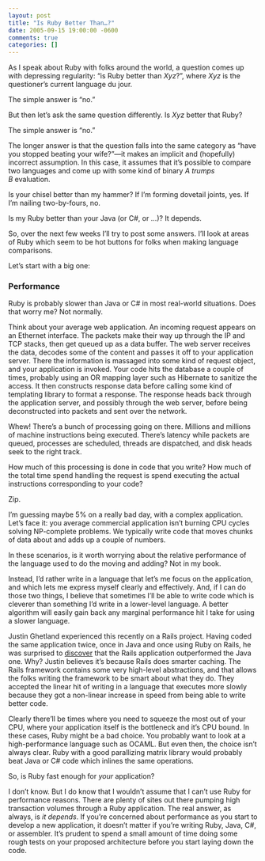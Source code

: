 ```yaml
---
layout: post
title: "Is Ruby Better Than…?"
date: 2005-09-15 19:00:00 -0600
comments: true
categories: []
---
```


As I speak about Ruby with folks around the world, a question comes up
with depressing regularity: “is Ruby better than _Xyz_?”,
where _Xyz_ is the questioner’s current language du jour.


The simple answer is “no.”


But then let’s ask the same question differently. Is _Xyz_ better that
Ruby?


The simple answer is “no.”


The longer answer is that the question falls into the same category as
“have you stopped beating your wife?”—it makes an implicit and
(hopefully) incorrect assumption. In this case, it assumes that it’s
possible to compare two languages and come up with some kind of
binary _A trumps B_ evaluation.


Is your chisel better than my hammer? If I’m forming dovetail joints,
yes. If I’m nailing two-by-fours, no.


Is my Ruby better than your Java (or C#, or …)? It depends.


So, over the next few weeks I’ll try to post some answers. I’ll look
at areas of Ruby which seem to be hot buttons for folks when making
language comparisons.


Let’s start with a big one:

### Performance

Ruby is probably slower than Java or C# in most real-world
situations. Does that worry me? Not normally.


Think about your average web application. An incoming request appears
on an Ethernet interface. The packets make their way up through the IP
and TCP stacks, then get queued up as a data buffer. The web server
receives the data, decodes some of the content and passes it off to
your application server. There the information is massaged into some
kind of request object, and your application is invoked. Your code
hits the database a couple of times, probably using an OR mapping
layer such as Hibernate to sanitize the access. It then constructs
response data before calling some kind of templating library to format
a response. The response heads back through the application server,
and possibly through the web server, before being deconstructed into
packets and sent over the network.


Whew! There’s a bunch of processing going on there. Millions and
millions of machine instructions being executed. There’s latency while
packets are queued, processes are scheduled, threads are dispatched,
and disk heads seek to the right track.


How much of this processing is done in code that you write? How much
of the total time spend handling the request is spend executing the
actual instructions corresponding to your code?


Zip.


I’m guessing maybe 5% on a really bad day, with a complex
application. Let’s face it: you average commercial application isn’t
burning CPU cycles solving NP-complete problems. We typically write
code that moves chunks of data about and adds up a couple of numbers.


In these scenarios, is it worth worrying about the relative
performance of the language used to do the moving and adding? Not in
my book.


Instead, I’d rather write in a language that let’s me focus on the
application, and which lets me express myself clearly and
effectively. And, if I can do those two things, I believe that
sometimes I’ll be able to write code which is cleverer than something
I’d write in a lower-level language. A better algorithm will easily
gain back any marginal performance hit I take for using a slower
language.


Justin Ghetland experienced this recently on a Rails project. Having
coded the same application twice, once in Java and once using Ruby on
Rails, he was surprised to <a
href="http://www.relevancellc.com/blogs/?p=31">discover</a> that the
Rails application outperformed the Java one. Why? Justin believes it’s
because Rails does smarter caching. The Rails framework contains some
very high-level abstractions, and that allows the folks writing the
framework to be smart about what they do. They accepted the linear hit
of writing in a language that executes more slowly because they got a
non-linear increase in speed from being able to write better code.


Clearly there’ll be times where you need to squeeze the most out of
your CPU, where your application itself is the bottleneck and it’s CPU
bound. In these cases, Ruby might be a bad choice. You probably want
to look at a high-performance language such as OCAML. But even then,
the choice isn’t always clear. Ruby with a good parallizing matrix
library would probably beat Java or C# code which inlines the same
operations.


So, is Ruby fast enough for _your_ application?


I don’t know. But I do know that I wouldn’t assume that I can’t use
Ruby for performance reasons. There are plenty of sites out there
pumping high transaction volumes through a Ruby application. The real
answer, as always, is _it depends_. If you’re concerned about
performance as you start to develop a new application, it doesn’t
matter if you’re writing Ruby, Java, C#, or assembler. It’s prudent to
spend a small amount of time doing some rough tests on your proposed
architecture before you start laying down the code.


